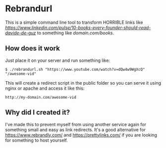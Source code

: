 # Rebrandurl

This is a simple command line tool to transform HORRIBLE links like _https://www.linkedin.com/pulse/10-books-every-founder-should-read-davide-de-guz_ to something like _domain.com/books_.

## How does it work
Just place it on your server and run something like:
```
$ ./rebrandurl.sh "https://www.youtube.com/watch?v=dQw4w9WgXcQ" "/awesome-vid"
```
This will create a redirect script in the public folder so you can serve it using nginx or apache and access it like this:
```
http://my-domain.com/awesome-vid
```

## Why did I created it?
I've made this to prevent myself from using another service again for something small and easy as link redirects. It's a good alternative for https://www.rebrandly.com/ and https://prettylinks.com/ if you are looking for something to host yourself.
